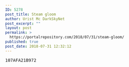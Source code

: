 ```yaml
---
ID: 5278
post_title: Steam gloom
author: Urist Mc DarkSkyNet
post_excerpt: ""
layout: post
permalink: >
  https://portalrepository.com/2018/07/31/steam-gloom/
published: true
post_date: 2018-07-31 12:32:12
---
```

<pre>107AFA21B972</pre>